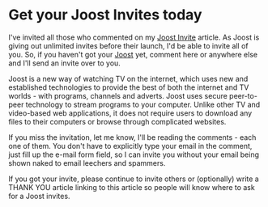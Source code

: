 # Get your Joost Invites today

I've invited all those who commented on my <a href="/2007/joost/">Joost Invite</a> article. As Joost is giving out unlimited invites before their launch, I'd be able to invite all of you. So, if you haven't got your <a href="http://www.joost.com/">Joost</a> yet, comment here or anywhere else and I'll send an invite over to you.

Joost is a new way of watching TV on the internet, which uses new and established technologies to provide the best of both the internet and TV worlds - with programs, channels and adverts. Joost uses secure peer-to-peer technology to stream programs to your computer. Unlike other TV and video-based web applications, it does not require users to download any files to their computers or browse through complicated websites.

If you miss the invitation, let me know, I'll be reading the comments - each one of them. You don't have to explicitly type your email in the comment, just fill up the e-mail form field, so I can invite you without your email being shown naked to email leechers and spammers.

If you got your invite, please continue to invite others or (optionally) write a THANK YOU article linking to this article so people will know where to ask for a Joost invites.
